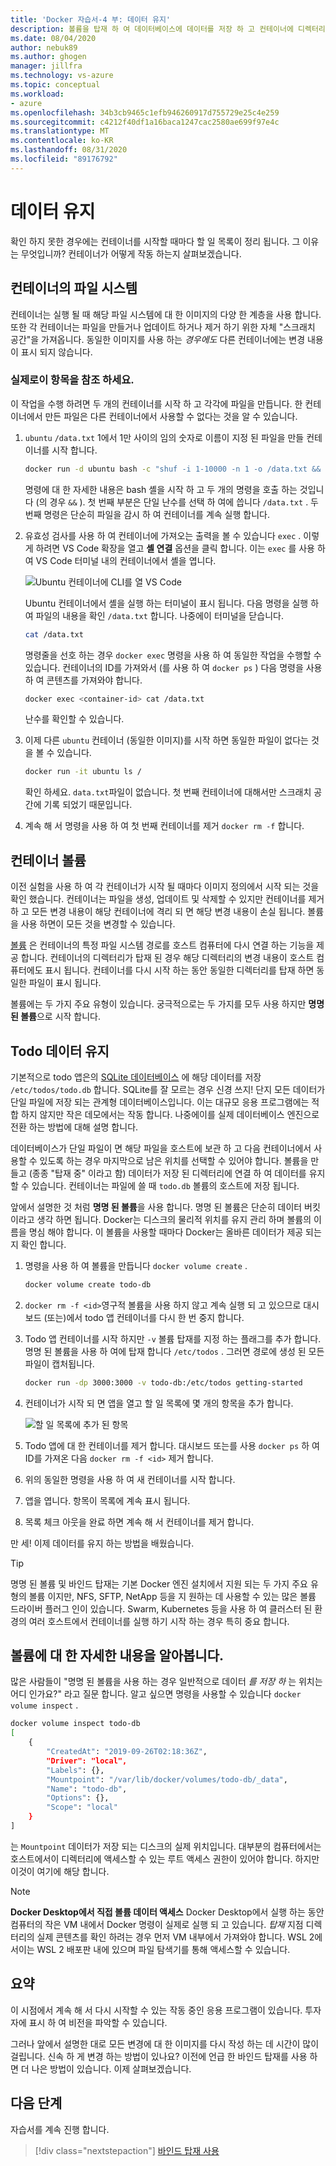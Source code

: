 ```yaml
---
title: 'Docker 자습서-4 부: 데이터 유지'
description: 볼륨을 탑재 하 여 데이터베이스에 데이터를 저장 하 고 컨테이너에 디렉터리를 공유 하는 방법을 알아봅니다.
ms.date: 08/04/2020
author: nebuk89
ms.author: ghogen
manager: jillfra
ms.technology: vs-azure
ms.topic: conceptual
ms.workload:
- azure
ms.openlocfilehash: 34b3cb9465c1efb946260917d755729e25c4e259
ms.sourcegitcommit: c4212f40df1a16baca1247cac2580ae699f97e4c
ms.translationtype: MT
ms.contentlocale: ko-KR
ms.lasthandoff: 08/31/2020
ms.locfileid: "89176792"
---
```

# <a name="persist-your-data"></a> 데이터 유지

확인 하지 못한 경우에는 컨테이너를 시작할 때마다 할 일 목록이 정리 됩니다. 그 이유는 무엇입니까? 컨테이너가 어떻게 작동 하는지 살펴보겠습니다.

## <a name="the-containers-filesystem"></a>컨테이너의 파일 시스템

컨테이너는 실행 될 때 해당 파일 시스템에 대 한 이미지의 다양 한 계층을 사용 합니다. 또한 각 컨테이너는 파일을 만들거나 업데이트 하거나 제거 하기 위한 자체 "스크래치 공간"을 가져옵니다. 동일한 이미지를 사용 하는 *경우에도* 다른 컨테이너에는 변경 내용이 표시 되지 않습니다.

### <a name="see-this-in-practice"></a>실제로이 항목을 참조 하세요.

이 작업을 수행 하려면 두 개의 컨테이너를 시작 하 고 각각에 파일을 만듭니다. 한 컨테이너에서 만든 파일은 다른 컨테이너에서 사용할 수 없다는 것을 알 수 있습니다.

1. `ubuntu` `/data.txt` 1에서 1만 사이의 임의 숫자로 이름이 지정 된 파일을 만들 컨테이너를 시작 합니다.

    ```bash
    docker run -d ubuntu bash -c "shuf -i 1-10000 -n 1 -o /data.txt && tail -f /dev/null"
    ```

    명령에 대 한 자세한 내용은 bash 셸을 시작 하 고 두 개의 명령을 호출 하는 것입니다 (의 경우 `&&` ). 첫 번째 부분은 단일 난수를 선택 하 여에 씁니다 `/data.txt` . 두 번째 명령은 단순히 파일을 감시 하 여 컨테이너를 계속 실행 합니다.

1. 유효성 검사를 사용 하 여 컨테이너에 가져오는 출력을 볼 수 있습니다 `exec` . 이렇게 하려면 VS Code 확장을 열고 **셸 연결** 옵션을 클릭 합니다. 이는 `exec` 를 사용 하 여 VS Code 터미널 내의 컨테이너에서 셸을 엽니다.

    ![Ubuntu 컨테이너에 CLI를 열 VS Code](media/attach_shell.png)

    Ubuntu 컨테이너에서 셸을 실행 하는 터미널이 표시 됩니다. 다음 명령을 실행 하 여 파일의 내용을 확인 `/data.txt` 합니다. 나중에이 터미널을 닫습니다.

    ```bash
    cat /data.txt
    ```

    명령줄을 선호 하는 경우 `docker exec` 명령을 사용 하 여 동일한 작업을 수행할 수 있습니다. 컨테이너의 ID를 가져와서 (를 사용 하 여 `docker ps` ) 다음 명령을 사용 하 여 콘텐츠를 가져와야 합니다.

    ```bash
    docker exec <container-id> cat /data.txt
    ```

    난수를 확인할 수 있습니다.

1. 이제 다른 `ubuntu` 컨테이너 (동일한 이미지)를 시작 하면 동일한 파일이 없다는 것을 볼 수 있습니다.

    ```bash
    docker run -it ubuntu ls /
    ```

    확인 하세요. `data.txt`파일이 없습니다. 첫 번째 컨테이너에 대해서만 스크래치 공간에 기록 되었기 때문입니다.

1. 계속 해 서 명령을 사용 하 여 첫 번째 컨테이너를 제거 `docker rm -f` 합니다.

## <a name="container-volumes"></a>컨테이너 볼륨

이전 실험을 사용 하 여 각 컨테이너가 시작 될 때마다 이미지 정의에서 시작 되는 것을 확인 했습니다. 컨테이너는 파일을 생성, 업데이트 및 삭제할 수 있지만 컨테이너를 제거 하 고 모든 변경 내용이 해당 컨테이너에 격리 되 면 해당 변경 내용이 손실 됩니다. 볼륨을 사용 하면이 모든 것을 변경할 수 있습니다.

[볼륨](https://docs.docker.com/storage/volumes/) 은 컨테이너의 특정 파일 시스템 경로를 호스트 컴퓨터에 다시 연결 하는 기능을 제공 합니다. 컨테이너의 디렉터리가 탑재 된 경우 해당 디렉터리의 변경 내용이 호스트 컴퓨터에도 표시 됩니다. 컨테이너를 다시 시작 하는 동안 동일한 디렉터리를 탑재 하면 동일한 파일이 표시 됩니다.

볼륨에는 두 가지 주요 유형이 있습니다. 궁극적으로는 두 가지를 모두 사용 하지만 **명명 된 볼륨**으로 시작 합니다.

## <a name="persist-your-todo-data"></a>Todo 데이터 유지

기본적으로 todo 앱은의 [SQLite 데이터베이스](https://www.sqlite.org/index.html) 에 해당 데이터를 저장 `/etc/todos/todo.db` 합니다. SQLite를 잘 모르는 경우 신경 쓰지! 단지 모든 데이터가 단일 파일에 저장 되는 관계형 데이터베이스입니다. 이는 대규모 응용 프로그램에는 적합 하지 않지만 작은 데모에서는 작동 합니다. 나중에이를 실제 데이터베이스 엔진으로 전환 하는 방법에 대해 설명 합니다.

데이터베이스가 단일 파일이 면 해당 파일을 호스트에 보관 하 고 다음 컨테이너에서 사용할 수 있도록 하는 경우 마지막으로 남은 위치를 선택할 수 있어야 합니다. 볼륨을 만들고 (종종 "탑재 중" 이라고 함) 데이터가 저장 된 디렉터리에 연결 하 여 데이터를 유지할 수 있습니다. 컨테이너는 파일에 쓸 때 `todo.db` 볼륨의 호스트에 저장 됩니다.

앞에서 설명한 것 처럼 **명명 된 볼륨**을 사용 합니다. 명명 된 볼륨은 단순히 데이터 버킷 이라고 생각 하면 됩니다. Docker는 디스크의 물리적 위치를 유지 관리 하며 볼륨의 이름을 명심 해야 합니다. 이 볼륨을 사용할 때마다 Docker는 올바른 데이터가 제공 되는지 확인 합니다.

1. 명령을 사용 하 여 볼륨을 만듭니다 `docker volume create` .

    ```bash
    docker volume create todo-db
    ```

1. `docker rm -f <id>`영구적 볼륨을 사용 하지 않고 계속 실행 되 고 있으므로 대시보드 (또는)에서 todo 앱 컨테이너를 다시 한 번 중지 합니다.

1. Todo 앱 컨테이너를 시작 하지만 `-v` 볼륨 탑재를 지정 하는 플래그를 추가 합니다. 명명 된 볼륨을 사용 하 여에 탑재 합니다 `/etc/todos` . 그러면 경로에 생성 된 모든 파일이 캡처됩니다.

    ```bash
    docker run -dp 3000:3000 -v todo-db:/etc/todos getting-started
    ```

1. 컨테이너가 시작 되 면 앱을 열고 할 일 목록에 몇 개의 항목을 추가 합니다.

    ![할 일 목록에 추가 된 항목](media/items-added.png)

1. Todo 앱에 대 한 컨테이너를 제거 합니다. 대시보드 또는를 사용 `docker ps` 하 여 ID를 가져온 다음 `docker rm -f <id>` 제거 합니다.

1. 위의 동일한 명령을 사용 하 여 새 컨테이너를 시작 합니다.

1. 앱을 엽니다. 항목이 목록에 계속 표시 됩니다.

1. 목록 체크 아웃을 완료 하면 계속 해 서 컨테이너를 제거 합니다.

만 세! 이제 데이터를 유지 하는 방법을 배웠습니다.

> [!TIP]
> 명명 된 볼륨 및 바인드 탑재는 기본 Docker 엔진 설치에서 지원 되는 두 가지 주요 유형의 볼륨 이지만, NFS, SFTP, NetApp 등을 지 원하는 데 사용할 수 있는 많은 볼륨 드라이버 플러그 인이 있습니다. Swarm, Kubernetes 등을 사용 하 여 클러스터 된 환경의 여러 호스트에서 컨테이너를 실행 하기 시작 하는 경우 특히 중요 합니다.

## <a name="dive-into-your-volume"></a>볼륨에 대 한 자세한 내용을 알아봅니다.

많은 사람들이 "명명 된 볼륨을 사용 하는 경우 일반적으로 데이터 *를 저장 하* 는 위치는 어디 인가요?" 라고 질문 합니다. 알고 싶으면 명령을 사용할 수 있습니다 `docker volume inspect` .

```bash
docker volume inspect todo-db
[
    {
        "CreatedAt": "2019-09-26T02:18:36Z",
        "Driver": "local",
        "Labels": {},
        "Mountpoint": "/var/lib/docker/volumes/todo-db/_data",
        "Name": "todo-db",
        "Options": {},
        "Scope": "local"
    }
]
```

는 `Mountpoint` 데이터가 저장 되는 디스크의 실제 위치입니다. 대부분의 컴퓨터에서는 호스트에서이 디렉터리에 액세스할 수 있는 루트 액세스 권한이 있어야 합니다. 하지만 이것이 여기에 해당 합니다.

> [!NOTE]
> **Docker Desktop에서 직접 볼륨 데이터 액세스** Docker Desktop에서 실행 하는 동안 컴퓨터의 작은 VM 내에서 Docker 명령이 실제로 실행 되 고 있습니다. *탑재* 지점 디렉터리의 실제 콘텐츠를 확인 하려는 경우 먼저 VM 내부에서 가져와야 합니다. WSL 2에서이는 WSL 2 배포판 내에 있으며 파일 탐색기를 통해 액세스할 수 있습니다.

## <a name="recap"></a>요약

이 시점에서 계속 해 서 다시 시작할 수 있는 작동 중인 응용 프로그램이 있습니다. 투자자에 표시 하 여 비전을 파악할 수 있습니다.

그러나 앞에서 설명한 대로 모든 변경에 대 한 이미지를 다시 작성 하는 데 시간이 많이 걸립니다. 신속 하 게 변경 하는 방법이 있나요? 이전에 언급 한 바인드 탑재를 사용 하면 더 나은 방법이 있습니다. 이제 살펴보겠습니다.

## <a name="next-steps"></a>다음 단계

자습서를 계속 진행 합니다.

> [!div class="nextstepaction"]
> [바인드 탑재 사용](use-bind-mounts.md)
